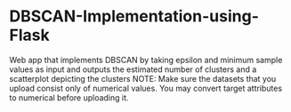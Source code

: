 # DBSCAN-Implementation-using-Flask
Web app that implements DBSCAN by taking epsilon and minimum sample values as input and outputs the estimated number of clusters and a scatterplot depicting the clusters
NOTE:
Make sure the datasets that you upload consist only of numerical values. You may convert target attributes to numerical before uploading it. 
